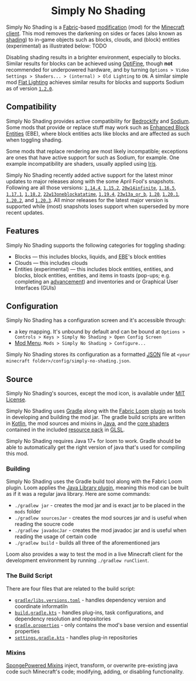 <div align=center>
   <h1>Simply No Shading</h1>
</div>

Simply No Shading is a [Fabric]-based [modification] (<abbr>mod</abbr>) for the [Minecraft] [client]. This mod removes the darkening on sides or faces (also known as [shading]) to in-game objects such as blocks, clouds, and (block) entities (experimental) as illustrated below: TODO

Disabling shading results in a brighter environment, especially to blocks. Similar results for blocks can be achieved using [OptiFine], though **not** recommended for underpowered hardware, and by turning `Options > Video Settings > Shaders... > (internal) > Old Lighting` to `ON`. A similar simple mod [Flat Lighting] achieves similar results for blocks and supports Sodium as of version [`1.2.0`].

## Compatibility

Simply No Shading provides active compatibility for [BedrockIfy] and [Sodium]. Some mods that provide or replace stuff may work such as [Enhanced Block Entities] (<abbr>EBE</abbr>), where block entities acts like blocks and are affected as such when toggling shading.

Some mods that replace rendering are most likely incompatible; exceptions are ones that have active support for such as Sodium, for example. One example incompatibility are shaders, usually applied using [Iris].

Simply No Shading recently added active support for the latest minor updates to major releases along with the some April Fool's snapshots. Following are all those versions: [`1.14.4`], [`1.15.2`], [`20w14infinite`], [`1.16.5`], [`1.17.1`], [`1.18.2`], [`22w13oneblockatatime`], [`1.19.4`], [`23w13a_or_b`], [`1.20`], [`1.20.1`], [`1.20.2`], and [`1.20.3`]. All minor releases for the latest major version is supported while (most) snapshots loses support when superseded by more recent updates.

## Features

Simply No Shading supports the following categories for toggling shading:
 - Blocks &mdash; this includes blocks, liquids, and <abbr title="Enhanced Block Entities">EBE</abbr>'s block entities
 - Clouds &mdash; this includes clouds
 - Entities (experimental) &mdash; this includes block entities, entities, and blocks, block entities, entities, and items in toasts (pop-ups; e.g. completing an [advancement]) and inventories and or Graphical User Interfaces (<abbr>GUI</abbr>s)

## Configuration

Simply No Shading has a configuration screen and it's accessible through:
 - a key mapping. It's unbound by default and can be bound at `Options > Controls > Keys > Simply No Shading > Open Config Screen`
 - [Mod Menu]. `Mods > Simply No Shading > Configure...`

Simply No Shading stores its configuration as a formatted <abbr title="JavaScript Object Notation">[JSON]</abbr> file at `<your minecraft folder>/config/simply-no-shading.json`.

## Source

Simply No Shading's sources, except the mod icon, is available under [MIT License].

Simply No Shading uses [Gradle] along with the [Fabric Loom] [plugin] as tools in developing and building the mod jar. The gradle build scripts are written in [Kotlin], the mod sources and mixins in [Java], and the [core shaders] contained in the included [resource pack] in [GLSL].

Simply No Shading requires Java 17+ for loom to work. Gradle should be able to automatically get the right version of java that's used for compiling this mod.

### Building

Simply No Shading uses the Gradle build tool along with the Fabric Loom plugin. Loom applies the [Java Library plugin], meaning this mod can be built as if it was a regular java library. Here are some commands:
 - `./gradlew jar` - creates the mod jar and is exact jar to be placed in the `mods` folder
 - `./gradlew sourcesJar` - creates the mod sources jar and is useful when reading the soucre code
 - `./gradlew javadocJar` - creates the mod javadoc jar and is useful when reading the usage of certain code
 - `./gradlew build` - builds all three of the aforementioned jars

Loom also provides a way to test the mod in a live Minecraft client for the development environment by running `./gradlew runClient`.

### The Build Script

There are four files that are related to the build script:
 - [`gradle/libs.versions.toml`] - handles dependency version and coordinate informatiln
 - [`build.gradle.kts`] - handles plug-ins, task configurations, and dependency resolution and repositories
 - [`gradle.properties`] - only contains the mod's base version and essential properties
 - [`settings.gradle.kts`] - handles plug-in repositories

### Mixins

[SpongePowered Mixins] inject, transform, or overwrite pre-existing java code such Minecraft's code; modifying, adding, or disabling functionality. 

[`1.14.4`]: https://minecraft.wiki/w/Java_Edition_1.14.4
[`1.15.2`]: https://minecraft.wiki/w/Java_Edition_1.15.2
[`20w14infinite`]: https://minecraft.wiki/w/Java_Edition_20w14%E2%88%9E
[`1.16.5`]: https://minecraft.wiki/w/Java_Edition_1.16.5
[`1.17.1`]: https://minecraft.wiki/w/Java_Edition_1.17.1
[`1.18.2`]: https://minecraft.wiki/w/Java_Edition_1.18.2
[`22w13oneblockatatime`]: https://minecraft.wiki/w/Java_Edition_22w13oneBlockAtATime
[`1.19.4`]: https://minecraft.wiki/w/Java_Edition_1.19.4
[`23w13a_or_b`]: https://minecraft.wiki/w/Java_Edition_23w13a_or_b
[`1.20`]: https://minecraft.wiki/w/Java_Edition_1.20
[`1.20.1`]: https://minecraft.wiki/w/Java_Edition_1.20.1
[`1.20.2`]: https://minecraft.wiki/w/Java_Edition_1.20.2
[`1.20.3`]: https://minecraft.wiki/w/Java_Edition_1.20.3

[`gradle/libs.versions.toml`]: /gradle/libs.versions.toml
[`build.gradle.kts`]: /build.gradle.kts
[`gradle.properties`]: /gradle.properties
[`settings.gradle.kts`]: /settings.gradle.kts

[`1.2.0`]: https://modrinth.com/mod/flat-lighting/version/1.2.0
[advancement]: https://minecraft.wiki/w/Advancement
[BedrockIfy]: https://modrinth.com/mod/bedrockify
[client]: https://minecraft.wiki/w/Mods#Client-based
[core shaders]: https://minecraft.wiki/w/Shaders
[Enhanced Block Entities]: https://modrinth.com/mod/ebe
[Fabric]: https://fabricmc.net
[Fabric Loom]: https://github.com/FabricMC/fabric-loom
[Flat Lighting]: https://modrinth.com/mod/flat-lighting
[GLSL]: https://www.khronos.org/opengl/wiki/OpenGL_Shading_Language
[Gradle]: https://gradle.com
[Iris]: https://modrinth.com/mod/iris
[Java]: https://en.m.wikipedia.org/wiki/Java_(programming_language)
[Java Library plugin]: https://docs.gradle.org/current/userguide/java_library_plugin.html
[JSON]: https://en.m.wikipedia.org/wiki/JSON
[Kotlin]: https://kotlinlang.org/
[Minecraft]: https://minecraft.net
[MIT License]: /LICENSE
[modification]: https://minecraft.wiki/w/Mods
[Mod Menu]: https://modrinth.com/mod/modmenu
[OptiFine]: https://optifine.net
[plugin]: https://docs.gradle.org/current/userguide/plugins.html
[resource pack]: https://minecraft.wiki/w/Resource_Packs
[shading]: https://en.m.wikipedia.org/wiki/Shading
[Sodium]: https://modrinth.com/mod/sodium
[SpongePowered Mixins]: https://github.com/SpongePowered/Mixin/wiki
